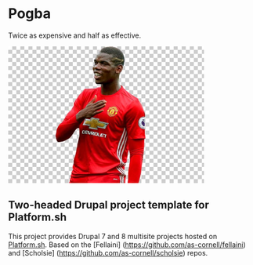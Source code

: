 # Pogba

Twice as expensive and half as effective.

![Pogba](screenshot.png)

## Two-headed Drupal project template for Platform.sh

This project provides Drupal 7 and 8 multisite projects hosted on [Platform.sh](http://platform.sh).  Based on the [Fellaini] (https://github.com/as-cornell/fellaini) and [Scholsie] (https://github.com/as-cornell/scholsie) repos.
